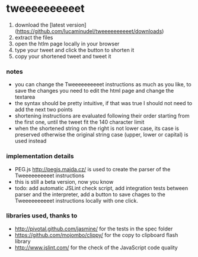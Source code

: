 # tweeeeeeeeeet

1. download the [latest version] (https://github.com/lucaminudel/tweeeeeeeeeet/downloads)
1. extract the files
1. open the htlm page locally in your browser
1. type your tweet and click the button to shorten it
1. copy your shortened tweet and tweet it

### notes
- you can change the Tweeeeeeeeeet instructions as much as you like, to save the changes you need to edit the html page and change the textarea
- the syntax should be pretty intuitive, if that was true I should not need to add the next two points
- shortening instructions are evaluated following their order starting from the first one, until the tweet fit the 140 character limit
- when the shortened string on the right is not lower case, its case is preserved otherwise the original string case (upper, lower or capital) is used instead

### implementation details
- PEG.js http://pegjs.majda.cz/ is used to create the parser of the Tweeeeeeeeeet instructions
- this is still a beta version, now you know
- todo: add automatic JSLint check script, add integration tests between parser and the interpreter, add a button to save chages to the Tweeeeeeeeeet instructions locally with one click.

### libraries used, thanks to
- http://pivotal.github.com/jasmine/ for the tests in the spec folder
- https://github.com/mojombo/clippy/ for the copy to clipboard flash library
- http://www.jslint.com/ for the check of the JavaScript code quality